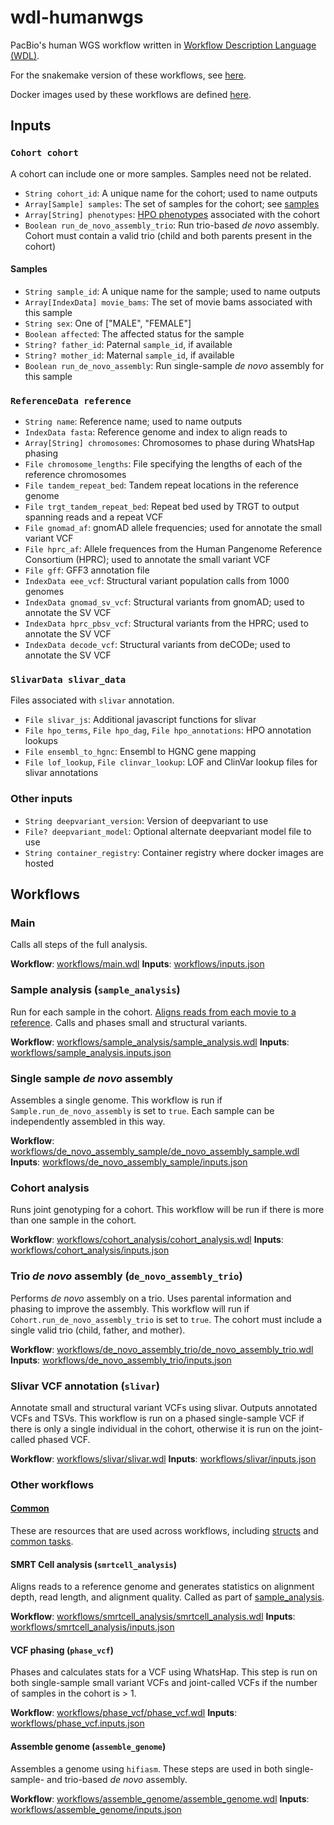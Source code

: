 # wdl-humanwgs

PacBio's human WGS workflow written in [Workflow Description Language (WDL)](https://openwdl.org/).

For the snakemake version of these workflows, see [here](https://github.com/PacificBiosciences/pb-human-wgs-workflow-snakemake).

Docker images used by these workflows are defined [here](https://github.com/PacificBiosciences/wdl-dockerfiles).


## Inputs

### `Cohort cohort`

A cohort can include one or more samples. Samples need not be related.

- `String cohort_id`: A unique name for the cohort; used to name outputs
- `Array[Sample] samples`: The set of samples for the cohort; see [samples](#samples)
- `Array[String] phenotypes`: [HPO phenotypes](https://hpo.jax.org/app/) associated with the cohort
- `Boolean run_de_novo_assembly_trio`: Run trio-based _de novo_ assembly. Cohort must contain a valid trio (child and both parents present in the cohort)


#### Samples

- `String sample_id`: A unique name for the sample; used to name outputs
- `Array[IndexData] movie_bams`: The set of movie bams associated with this sample
- `String sex`: One of ["MALE", "FEMALE"]
- `Boolean affected`: The affected status for the sample
- `String? father_id`: Paternal `sample_id`, if available
- `String? mother_id`: Maternal `sample_id`, if available
- `Boolean run_de_novo_assembly`: Run single-sample _de novo_ assembly for this sample


### `ReferenceData reference`

- `String name`: Reference name; used to name outputs
- `IndexData fasta`: Reference genome and index to align reads to
- `Array[String] chromosomes`: Chromosomes to phase during WhatsHap phasing
- `File chromosome_lengths`: File specifying the lengths of each of the reference chromosomes
- `File tandem_repeat_bed`: Tandem repeat locations in the reference genome
- `File trgt_tandem_repeat_bed`: Repeat bed used by TRGT to output spanning reads and a repeat VCF
- `File gnomad_af`: gnomAD allele frequencies; used for annotate the small variant VCF
- `File hprc_af`: Allele frequences from the Human Pangenome Reference Consortium (HPRC); used to annotate the small variant VCF
- `File gff`: GFF3 annotation file
- `IndexData eee_vcf`: Structural variant population calls from 1000 genomes
- `IndexData gnomad_sv_vcf`: Structural variants from gnomAD; used to annotate the SV VCF
- `IndexData hprc_pbsv_vcf`: Structural variants from the HPRC; used to annotate the SV VCF
- `IndexData decode_vcf`: Structural variants from deCODe; used to annotate the SV VCF


### `SlivarData slivar_data`

Files associated with `slivar` annotation.

- `File slivar_js`: Additional javascript functions for slivar
- `File hpo_terms`, `File hpo_dag`, `File hpo_annotations`: HPO annotation lookups
- `File ensembl_to_hgnc`: Ensembl to HGNC gene mapping
- `File lof_lookup`, `File clinvar_lookup`: LOF and ClinVar lookup files for slivar annotations


### Other inputs

- `String deepvariant_version`: Version of deepvariant to use
- `File? deepvariant_model`: Optional alternate deepvariant model file to use
- `String container_registry`: Container registry where docker images are hosted


## Workflows

### Main

Calls all steps of the full analysis.

**Workflow**: [workflows/main.wdl](workflows/main.wdl)
**Inputs**: [workflows/inputs.json](workflows/inputs.json)


### Sample analysis (`sample_analysis`)

Run for each sample in the cohort. [Aligns reads from each movie to a reference](#smrt-cell-analysis). Calls and phases small and structural variants.

**Workflow**: [workflows/sample_analysis/sample_analysis.wdl](workflows/sample_analysis/sample_analysis.wdl)
**Inputs**: [workflows/sample_analysis.inputs.json](workflows/sample_analysis/inputs.json)


### Single sample _de novo_ assembly

Assembles a single genome. This workflow is run if `Sample.run_de_novo_assembly` is set to `true`. Each sample can be independently assembled in this way.

**Workflow**: [workflows/de_novo_assembly_sample/de_novo_assembly_sample.wdl](workflows/de_novo_assembly_sample/de_novo_assembly_sample.wdl)
**Inputs**: [workflows/de_novo_assembly_sample/inputs.json](workflows/de_novo_assembly_sample/inputs.json)


### Cohort analysis

Runs joint genotyping for a cohort. This workflow will be run if there is more than one sample in the cohort.

**Workflow**: [workflows/cohort_analysis/cohort_analysis.wdl](workflows/cohort_analysis/cohort_analysis.wdl)
**Inputs**: [workflows/cohort_analysis/inputs.json](workflows/cohort_analysis/inputs.json)


### Trio _de novo_ assembly (`de_novo_assembly_trio`)

Performs _de novo_ assembly on a trio. Uses parental information and phasing to improve the assembly. This workflow will run if `Cohort.run_de_novo_assembly_trio` is set to `true`. The cohort must include a single valid trio (child, father, and mother).

**Workflow**: [workflows/de_novo_assembly_trio/de_novo_assembly_trio.wdl](workflows/de_novo_assembly_trio/de_novo_assembly_trio.wdl)
**Inputs**: [workflows/de_novo_assembly_trio/inputs.json](workflows/de_novo_assembly_trio/inputs.json)


### Slivar VCF annotation (`slivar`)

Annotate small and structural variant VCFs using slivar. Outputs annotated VCFs and TSVs. This workflow is run on a phased single-sample VCF if there is only a single individual in the cohort, otherwise it is run on the joint-called phased VCF.

**Workflow**: [workflows/slivar/slivar.wdl](workflows/slivar/slivar.wdl)
**Inputs**: [workflows/slivar/inputs.json](workflows/slivar/inputs.json)


### Other workflows

#### [Common](workflows/common)

These are resources that are used across workflows, including [structs](workflows/common/structs.wdl) and [common tasks](workflows/common/tasks).


#### SMRT Cell analysis (`smrtcell_analysis`)

Aligns reads to a reference genome and generates statistics on alignment depth, read length, and alignment quality. Called as part of [sample_analysis](#sample_analysis).

**Workflow**: [workflows/smrtcell_analysis/smrtcell_analysis.wdl](workflows/smrtcell_analysis/smrtcell_analysis.wdl)
**Inputs**: [workflows/smrtcell_analysis/inputs.json](workflows/smrtcell_analysis/inputs.json)


#### VCF phasing (`phase_vcf`)

Phases and calculates stats for a VCF using WhatsHap. This step is run on both single-sample small variant VCFs and joint-called VCFs if the number of samples in the cohort is > 1.

**Workflow**: [workflows/phase_vcf/phase_vcf.wdl](workflows/phase_vcf/phase_vcf.wdl)
**Inputs**: [workflows/phase_vcf.inputs.json](workflows/phase_vcf/inputs.json)


#### Assemble genome (`assemble_genome`)

Assembles a genome using `hifiasm`. These steps are used in both single-sample- and trio-based _de novo_ assembly.

**Workflow**: [workflows/assemble_genome/assemble_genome.wdl](workflows/assemble_genome/assemble_genome.wdl)
**Inputs**: [workflows/assemble_genome/inputs.json](workflows/assemble_genome/inputs.json)
